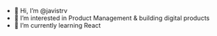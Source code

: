 - 👋 Hi, I’m @javistrv
- 👀 I’m interested in Product Management & building digital products
- 🌱 I’m currently learning React

<!---
javistrv/javistrv is a ✨ special ✨ repository because its `README.md` (this file) appears on your GitHub profile.
You can click the Preview link to take a look at your changes.
--->
